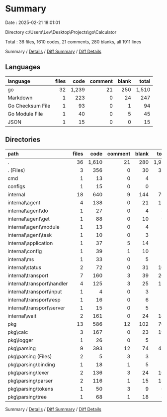 # Summary

Date : 2025-02-21 18:01:01

Directory c:\\Users\\Lev\\Desktop\\Projects\\go\\Calculator

Total : 36 files,  1610 codes, 21 comments, 280 blanks, all 1911 lines

Summary / [Details](details.md) / [Diff Summary](diff.md) / [Diff Details](diff-details.md)

## Languages
| language | files | code | comment | blank | total |
| :--- | ---: | ---: | ---: | ---: | ---: |
| go | 32 | 1,239 | 21 | 250 | 1,510 |
| Markdown | 1 | 223 | 0 | 24 | 247 |
| Go Checksum File | 1 | 93 | 0 | 1 | 94 |
| Go Module File | 1 | 40 | 0 | 5 | 45 |
| JSON | 1 | 15 | 0 | 0 | 15 |

## Directories
| path | files | code | comment | blank | total |
| :--- | ---: | ---: | ---: | ---: | ---: |
| . | 36 | 1,610 | 21 | 280 | 1,911 |
| . (Files) | 3 | 356 | 0 | 30 | 386 |
| cmd | 1 | 13 | 0 | 4 | 17 |
| configs | 1 | 15 | 0 | 0 | 15 |
| internal | 18 | 640 | 9 | 144 | 793 |
| internal\\agent | 4 | 138 | 0 | 21 | 159 |
| internal\\agent\\do | 1 | 27 | 0 | 4 | 31 |
| internal\\agent\\get | 1 | 88 | 0 | 10 | 98 |
| internal\\agent\\module | 1 | 13 | 0 | 4 | 17 |
| internal\\agent\\task | 1 | 10 | 0 | 3 | 13 |
| internal\\application | 1 | 37 | 5 | 14 | 56 |
| internal\\config | 1 | 39 | 1 | 10 | 50 |
| internal\\ms | 1 | 33 | 0 | 5 | 38 |
| internal\\status | 2 | 72 | 0 | 31 | 103 |
| internal\\transport | 7 | 160 | 3 | 39 | 202 |
| internal\\transport\\handler | 4 | 125 | 3 | 25 | 153 |
| internal\\transport\\input | 1 | 4 | 0 | 3 | 7 |
| internal\\transport\\resp | 1 | 16 | 0 | 6 | 22 |
| internal\\transport\\server | 1 | 15 | 0 | 5 | 20 |
| internal\\wait | 2 | 161 | 0 | 24 | 185 |
| pkg | 13 | 586 | 12 | 102 | 700 |
| pkg\\calc | 3 | 167 | 0 | 23 | 190 |
| pkg\\logger | 1 | 26 | 0 | 5 | 31 |
| pkg\\parsing | 9 | 393 | 12 | 74 | 479 |
| pkg\\parsing (Files) | 2 | 5 | 3 | 3 | 11 |
| pkg\\parsing\\binding | 1 | 18 | 1 | 5 | 24 |
| pkg\\parsing\\lexer | 2 | 136 | 3 | 24 | 163 |
| pkg\\parsing\\parser | 2 | 116 | 1 | 15 | 132 |
| pkg\\parsing\\tokens | 1 | 50 | 3 | 9 | 62 |
| pkg\\parsing\\tree | 1 | 68 | 1 | 18 | 87 |

Summary / [Details](details.md) / [Diff Summary](diff.md) / [Diff Details](diff-details.md)